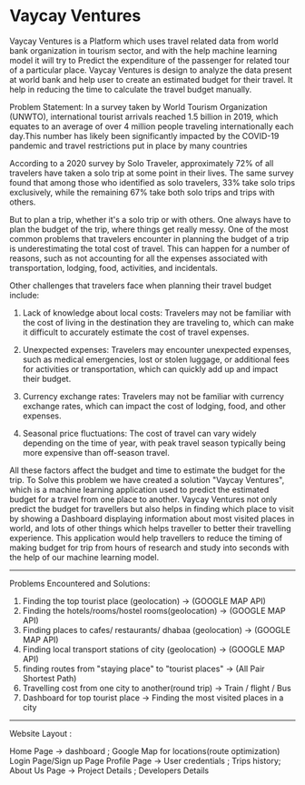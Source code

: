 # Vaycay Ventures

<p>
Vaycay Ventures is a Platform which uses travel related data from world bank organization in tourism sector, and with the help machine learning model it will try to Predict the expenditure of the passenger for related tour of a particular place. Vaycay Ventures is design to analyze the data present at world bank and help user to create an estimated budget for their travel. It help in reducing the time to calculate the travel budget manually.

Problem Statement:
In a survey taken by World Tourism Organization (UNWTO), international tourist arrivals reached 1.5 billion in 2019, 
which equates to an average of over 4 million people traveling internationally each day.This number has likely been 
significantly impacted by the COVID-19 pandemic and travel restrictions put in place by many countries

According to a 2020 survey by Solo Traveler, approximately 72% of all travelers have taken a solo trip at some point 
in their lives. The same survey found that among those who identified as solo travelers, 33% take solo trips exclusively, 
while the remaining 67% take both solo trips and trips with others.

But to plan a trip, whether it's a solo trip or with others. One always have to plan the budget of the trip, where things 
get really messy. One of the most common problems that travelers encounter in planning the budget of a trip is 
underestimating the total cost of travel. This can happen for a number of reasons, such as not accounting for all the expenses 
associated with transportation, lodging, food, activities, and incidentals.

Other challenges that travelers face when planning their travel budget include:

1. Lack of knowledge about local costs:
Travelers may not be familiar with the cost of living in the destination they are traveling to, 
which can make it difficult to accurately estimate the cost of travel expenses.

2. Unexpected expenses:
Travelers may encounter unexpected expenses, such as medical emergencies, lost or stolen luggage, or 
additional fees for activities or transportation, which can quickly add up and impact their budget.

3. Currency exchange rates:
Travelers may not be familiar with currency exchange rates, which can impact the cost of lodging, food, and other expenses.

4. Seasonal price fluctuations:
The cost of travel can vary widely depending on the time of year, with peak travel season typically being more expensive than off-season travel.

All these factors affect the budget and time to estimate the budget for the trip. 
To Solve this problem we have created a solution "Vaycay Ventures", which is a machine learning application used 
to predict the estimated budget for a travel from one place to another. Vaycay Ventures not only predict the budget 
for travellers but also helps in finding which place to visit by showing a Dashboard displaying information about 
most visited places in world, and lots of other things which helps traveller to better their travelling experience. 
This application would help travellers to reduce the timing of making budget for trip 
from hours of research and study into seconds with the help of our machine learning model.


-----------------------------------------------------------------------------
Problems Encountered and Solutions:

1. Finding the top tourist place (geolocation)  -> (GOOGLE MAP API)
2. Finding the hotels/rooms/hostel rooms(geolocation) -> (GOOGLE MAP API)
3. Finding places to cafes/ restaurants/ dhabaa (geolocation) -> (GOOGLE MAP API)
4. Finding local transport stations of city (geolocation) -> (GOOGLE MAP API)
5. finding routes from "staying place" to "tourist places" -> (All Pair Shortest Path)
6. Travelling cost from one city to another(round trip) -> Train / flight / Bus
7. Dashboard for top tourist place -> Finding the most visited places in a city


-----------------------------------------------------------------------------

Website Layout :

Home Page -> dashboard ; Google Map for locations(route optimization)
Login Page/Sign up Page
Profile Page -> User credentials ; Trips history;
About Us Page -> Project Details ; Developers Details

</p>